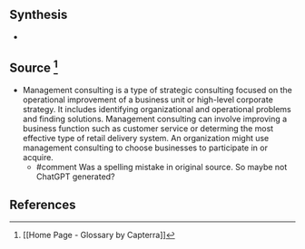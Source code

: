 ## Synthesis
- 
## Source [^1]
- Management consulting is a type of strategic consulting focused on the operational improvement of a business unit or high-level corporate strategy. It includes identifying organizational and operational problems and finding solutions. Management consulting can involve improving a business function such as customer service or determing the most effective type of retail delivery system. An organization might use management consulting to choose businesses to participate in or acquire.
	- #comment Was a spelling mistake in original source. So maybe not ChatGPT generated?
## References

[^1]: [[Home Page - Glossary by Capterra]]